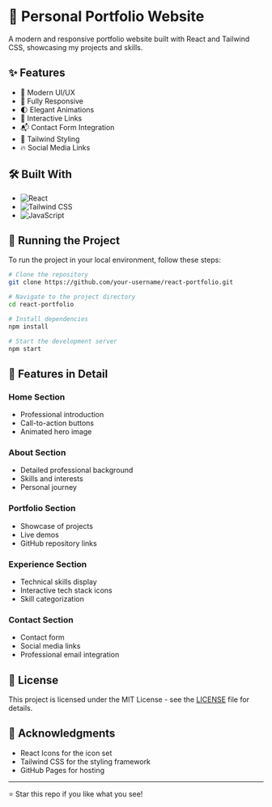 # 🚀 Personal Portfolio Website

A modern and responsive portfolio website built with React and Tailwind CSS, showcasing my projects and skills.

## ✨ Features

- 🎯 Modern UI/UX
- 📱 Fully Responsive
- 🌓 Elegant Animations
- 🔗 Interactive Links
- 📬 Contact Form Integration
- 🎨 Tailwind Styling
- 🔥 Social Media Links

## 🛠️ Built With

- ![React](https://img.shields.io/badge/React-20232A?style=for-the-badge&logo=react&logoColor=61DAFB)
- ![Tailwind CSS](https://img.shields.io/badge/Tailwind_CSS-38B2AC?style=for-the-badge&logo=tailwind-css&logoColor=white)
- ![JavaScript](https://img.shields.io/badge/JavaScript-F7DF1E?style=for-the-badge&logo=javascript&logoColor=black)

## 🚦 Running the Project

To run the project in your local environment, follow these steps:

```bash
# Clone the repository
git clone https://github.com/your-username/react-portfolio.git

# Navigate to the project directory
cd react-portfolio

# Install dependencies
npm install

# Start the development server
npm start
```

## 📱 Features in Detail

### Home Section
- Professional introduction
- Call-to-action buttons
- Animated hero image

### About Section
- Detailed professional background
- Skills and interests
- Personal journey

### Portfolio Section
- Showcase of projects
- Live demos
- GitHub repository links

### Experience Section
- Technical skills display
- Interactive tech stack icons
- Skill categorization

### Contact Section
- Contact form
- Social media links
- Professional email integration


## 📄 License

This project is licensed under the MIT License - see the [LICENSE](LICENSE) file for details.

## 🙏 Acknowledgments

- React Icons for the icon set
- Tailwind CSS for the styling framework
- GitHub Pages for hosting

---
⭐ Star this repo if you like what you see!